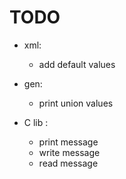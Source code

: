 # TODO

- xml:
    - add default values
- gen:
    - print union values
    
- C lib :
    - print message
    - write message
    - read message 

